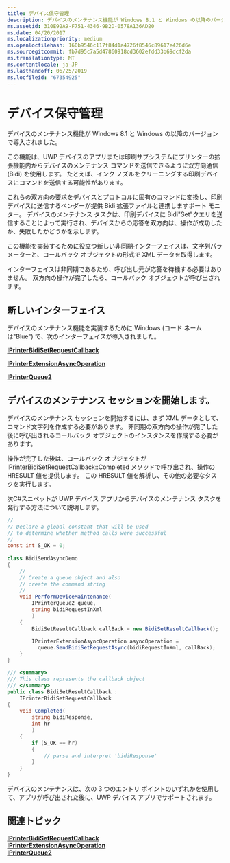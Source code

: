 ```yaml
---
title: デバイス保守管理
description: デバイスのメンテナンス機能が Windows 8.1 と Windows の以降のバージョンで導入されました。
ms.assetid: 310E92A9-F751-4346-9B2D-0578A136AD20
ms.date: 04/20/2017
ms.localizationpriority: medium
ms.openlocfilehash: 160b9546c117f84d1a4726f8546c89617e426d6e
ms.sourcegitcommit: fb7d95c7a5d47860918cd3602efdd33b69dcf2da
ms.translationtype: MT
ms.contentlocale: ja-JP
ms.lasthandoff: 06/25/2019
ms.locfileid: "67354925"
---
```

# <a name="device-maintenance"></a>デバイス保守管理


デバイスのメンテナンス機能が Windows 8.1 と Windows の以降のバージョンで導入されました。

この機能は、UWP デバイスのアプリまたは印刷サブシステムにプリンターの拡張機能内からデバイスのメンテナンス コマンドを送信できるように双方向通信 (Bidi) を使用します。 たとえば、インク ノズルをクリーニングする印刷デバイスにコマンドを送信する可能性があります。

これらの双方向の要求をデバイスとプロトコルに固有のコマンドに変換し、印刷デバイスに送信するベンダーが提供 Bidi 拡張ファイルと連携しますポート モニター。 デバイスのメンテナンス タスクは、印刷デバイスに Bidi"Set"クエリを送信することによって実行され、デバイスからの応答を双方向は、操作が成功したか、失敗したかどうかを示します。

この機能を実装するために役立つ新しい非同期インターフェイスは、文字列パラメーターと、コールバック オブジェクトの形式で XML データを取得します。

インターフェイスは非同期であるため、呼び出し元が応答を待機する必要はありません。 双方向の操作が完了したら、コールバック オブジェクトが呼び出されます。

## <a name="the-new-interfaces"></a>新しいインターフェイス


デバイスのメンテナンス機能を実装するために Windows (コード ネームは"Blue") で、次のインターフェイスが導入されました。

[**IPrinterBidiSetRequestCallback**](https://docs.microsoft.com/windows-hardware/drivers/ddi/content/printerextension/nn-printerextension-iprinterbidisetrequestcallback)

[**IPrinterExtensionAsyncOperation**](https://docs.microsoft.com/windows-hardware/drivers/ddi/content/printerextension/nn-printerextension-iprinterextensionasyncoperation)

[**IPrinterQueue2**](https://docs.microsoft.com/windows-hardware/drivers/ddi/content/printerextension/nn-printerextension-iprinterqueue2)

## <a name="initiating-a-device-maintenance-session"></a>デバイスのメンテナンス セッションを開始します。


デバイスのメンテナンス セッションを開始するには、まず XML データとして、コマンド文字列を作成する必要があります。 非同期の双方向の操作が完了した後に呼び出されるコールバック オブジェクトのインスタンスを作成する必要があります。

操作が完了した後は、コールバック オブジェクトが IPrinterBidiSetRequestCallback::Completed メソッドで呼び出され、操作の HRESULT 値を提供します。 この HRESULT 値を解析し、その他の必要なタスクを実行します。

次C#スニペットが UWP デバイス アプリからデバイスのメンテナンス タスクを発行する方法について説明します。

```csharp
//
// Declare a global constant that will be used
// to determine whether method calls were successful
//
const int S_OK = 0;
 
class BidiSendAsyncDemo
{
    //
    // Create a queue object and also
    // create the command string
    //
    void PerformDeviceMaintenance(
        IPrinterQueue2 queue,
        string bidiRequestInXml
        )
    {
        BidiSetResultCallback callBack = new BidiSetResultCallback();

        IPrinterExtensionAsyncOperation asyncOperation =
          queue.SendBidiSetRequestAsync(bidiRequestInXml, callBack);
    }
}

/// <summary>
/// This class represents the callback object
/// </summary>
public class BidiSetResultCallback :
    IPrinterBidiSetRequestCallback
{
    void Completed(
        string bidiResponse,
        int hr
        )
    {
        if (S_OK == hr)
        {
            // parse and interpret 'bidiResponse'
        }
    }
} 
```

デバイスのメンテナンスは、次の 3 つのエントリ ポイントのいずれかを使用して、アプリが呼び出された後に、UWP デバイス アプリでサポートされます。

## <a name="related-topics"></a>関連トピック
[**IPrinterBidiSetRequestCallback**](https://docs.microsoft.com/windows-hardware/drivers/ddi/content/printerextension/nn-printerextension-iprinterbidisetrequestcallback)  
[**IPrinterExtensionAsyncOperation**](https://docs.microsoft.com/windows-hardware/drivers/ddi/content/printerextension/nn-printerextension-iprinterextensionasyncoperation)  
[**IPrinterQueue2**](https://docs.microsoft.com/windows-hardware/drivers/ddi/content/printerextension/nn-printerextension-iprinterqueue2)  



